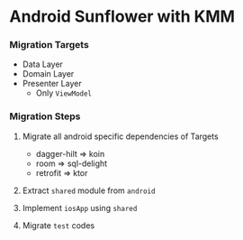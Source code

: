 # Android Sunflower with KMM

### Migration Targets
- Data Layer
- Domain Layer
- Presenter Layer
  - Only `ViewModel`

### Migration Steps

1. Migrate all android specific dependencies of Targets
   - dagger-hilt => koin
   - room => sql-delight
   - retrofit => ktor

2. Extract `shared` module from `android`
3. Implement `iosApp` using `shared`
4. Migrate `test` codes
